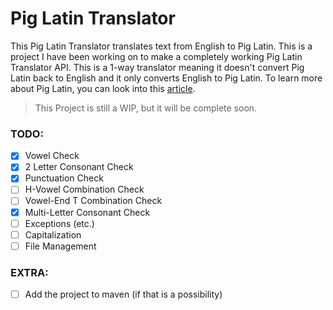 # Pig Latin Translator
This Pig Latin Translator translates text from English to Pig Latin. This is a project I have been working on to make a completely working Pig Latin Translator API. This is a 1-way translator meaning it doesn't convert Pig Latin back to English and it only converts English to Pig Latin. To learn more about Pig Latin, you can look into this [article](https://www.tomedes.com/translator-hub/pig-latin).

> This Project is still a WIP, but it will be complete soon.

### TODO:
- [X] Vowel Check
- [X] 2 Letter Consonant Check
- [X] Punctuation Check
- [ ] H-Vowel Combination Check
- [ ] Vowel-End T Combination Check
- [X] Multi-Letter Consonant Check
- [ ] Exceptions (etc.)
- [ ] Capitalization
- [ ] File Management

### EXTRA:
- [ ] Add the project to maven (if that is a possibility)
